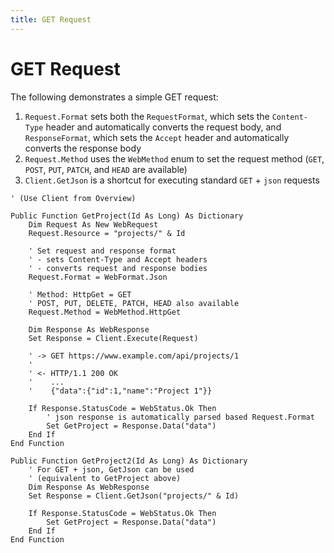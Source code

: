 ```yaml
---
title: GET Request
---
```


# GET Request

The following demonstrates a simple GET request:

1. `Request.Format` sets both the `RequestFormat`, which sets the `Content-Type` header and automatically converts the request body, and `ResponseFormat`, which sets the `Accept` header and automatically converts the response body
2. `Request.Method` uses the `WebMethod` enum to set the request method (`GET`, `POST`, `PUT`, `PATCH`, and `HEAD` are available)
3. `Client.GetJson` is a shortcut for executing standard `GET` + `json` requests

```VB.net
' (Use Client from Overview)

Public Function GetProject(Id As Long) As Dictionary
    Dim Request As New WebRequest
    Request.Resource = "projects/" & Id

    ' Set request and response format
    ' - sets Content-Type and Accept headers
    ' - converts request and response bodies
    Request.Format = WebFormat.Json

    ' Method: HttpGet = GET
    ' POST, PUT, DELETE, PATCH, HEAD also available
    Request.Method = WebMethod.HttpGet

    Dim Response As WebResponse
    Set Response = Client.Execute(Request)

    ' -> GET https://www.example.com/api/projects/1
    '
    ' <- HTTP/1.1 200 OK
    '    ...
    '    {"data":{"id":1,"name":"Project 1"}}

    If Response.StatusCode = WebStatus.Ok Then
        ' json response is automatically parsed based Request.Format
        Set GetProject = Response.Data("data")
    End If
End Function

Public Function GetProject2(Id As Long) As Dictionary
    ' For GET + json, GetJson can be used
    ' (equivalent to GetProject above)
    Dim Response As WebResponse
    Set Response = Client.GetJson("projects/" & Id)

    If Response.StatusCode = WebStatus.Ok Then
        Set GetProject = Response.Data("data")
    End If
End Function
```
